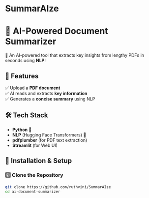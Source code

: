 # SummarAIze
# 📄 AI-Powered Document Summarizer  
🚀 An AI-powered tool that extracts key insights from lengthy PDFs in seconds using **NLP**!  

## 📌 Features  
✅ Upload a **PDF document**  
✅ AI reads and extracts **key information**  
✅ Generates a **concise summary** using NLP  

## 🛠 Tech Stack  
- **Python** 🐍  
- **NLP** (Hugging Face Transformers) 🤖  
- **pdfplumber** (for PDF text extraction)  
- **Streamlit** (for Web UI)  

## 🚀 Installation & Setup  

### 1️⃣ Clone the Repository  
```bash
git clone https://github.com/ruthvini/SummarAIze
cd ai-document-summarizer
